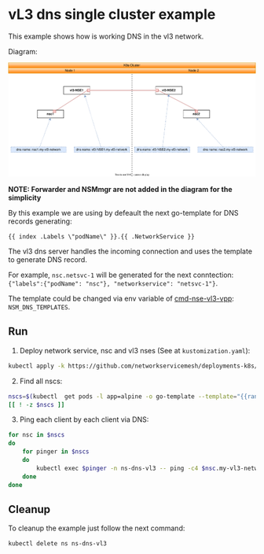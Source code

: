 # vL3 dns single cluster example

This example shows how is working DNS in the vl3 network.


Diagram: 

![NSM vL3 Diagram](./vl3-dns.svg "NSM vl3 DNS Scheme")


**NOTE: Forwarder and NSMmgr are not added in the diagram for the simplicity**


By this example we are using by defeault the next go-template for DNS records generating:

```go-template
{{ index .Labels \"podName\" }}.{{ .NetworkService }}
```

The vl3 dns server handles the incoming connection and uses the template to generate DNS record. 

For example, `nsc.netsvc-1` will be generated for the next conntection:`{"labels":{"podName": "nsc"}, "networkservice": "netsvc-1"}`.

The template could be changed via env variable of [cmd-nse-vl3-vpp](../../../apps/nse-vl3-vpp/): `NSM_DNS_TEMPLATES`.

## Run


1. Deploy network service, nsc and vl3 nses (See at `kustomization.yaml`):

```bash
kubectl apply -k https://github.com/networkservicemesh/deployments-k8s/examples/features/vl3-dns?ref=59c5f14ba4d6e9aeb87ae7aa040c04b82eebfb2b
```

2. Find all nscs:

```bash
nscs=$(kubectl  get pods -l app=alpine -o go-template --template="{{range .items}}{{.metadata.name}} {{end}}" -n ns-dns-vl3) 
[[ ! -z $nscs ]]
```

3. Ping each client by each client via DNS:

```bash
for nsc in $nscs 
do
    for pinger in $nscs
    do
        kubectl exec $pinger -n ns-dns-vl3 -- ping -c4 $nsc.my-vl3-network
    done
done
```


## Cleanup


To cleanup the example just follow the next command:

```bash
kubectl delete ns ns-dns-vl3
```